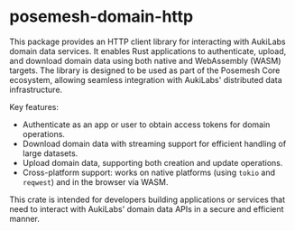 # posemesh-domain-http

This package provides an HTTP client library for interacting with AukiLabs domain data services. It enables Rust applications to authenticate, upload, and download domain data using both native and WebAssembly (WASM) targets. The library is designed to be used as part of the Posemesh Core ecosystem, allowing seamless integration with AukiLabs' distributed data infrastructure.

Key features:
- Authenticate as an app or user to obtain access tokens for domain operations.
- Download domain data with streaming support for efficient handling of large datasets.
- Upload domain data, supporting both creation and update operations.
- Cross-platform support: works on native platforms (using `tokio` and `reqwest`) and in the browser via WASM.

This crate is intended for developers building applications or services that need to interact with AukiLabs' domain data APIs in a secure and efficient manner.

